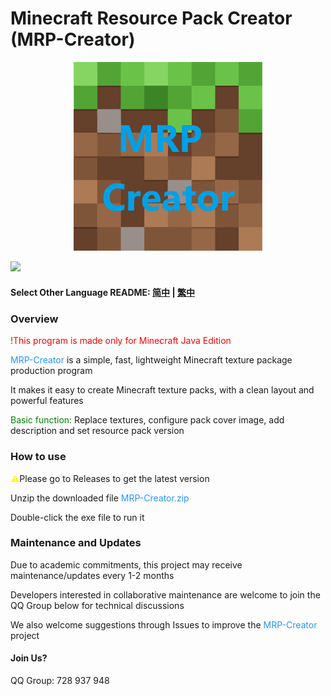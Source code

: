 # Minecraft Resource Pack Creator (MRP-Creator)

<div align="center">
  <img src="https://raw.githubusercontent.com/xhjt2/MRP-Creator/859f064c84cfe9d82070439385adc28d18e39c1b/img/MRP-Creator-logo.svg" width="60%" alt="MRP-Creator" />
</div>

![](https://img.shields.io/badge/Minecraft-1.20.4-brightgreen.svg?colorB=469C00)

#### Select Other Language README: [简中](Readme/README-CN.md) | [繁中](Readme/README-Hant.md)

### Overview
<font color=red>!This program is made only for Minecraft Java Edition</font>

<font color=#2895FF>MRP-Creator</font> is a simple, fast, lightweight Minecraft texture package production program

It makes it easy to create Minecraft texture packs, with a clean layout and powerful features

<font color=green>Basic function:</font> Replace textures, configure pack cover image, add description and set resource pack version

### How to use
<font color=yellow>⚠</font>Please go to Releases to get the latest version

Unzip the downloaded file <font color=#2895FF>MRP-Creator.zip</font>

Double-click the exe file to run it

### Maintenance and Updates

Due to academic commitments, this project may receive maintenance/updates every 1-2 months

Developers interested in collaborative maintenance are welcome to join the QQ Group below for technical discussions

We also welcome suggestions through Issues to improve the <font color=#2895FF>MRP-Creator</font> project

#### Join Us?
QQ Group: 728 937 948